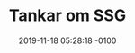 ---
layout: post
comments: true
title: "Tankar om SSG"
date: 2019-11-18 05:28:18 -0100
categories: Q/A
---